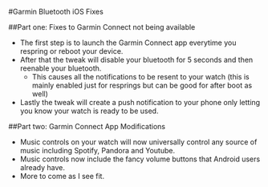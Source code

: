#Garmin Bluetooth iOS Fixes

##Part one: Fixes to Garmin Connect not being available
- The first step is to launch the Garmin Connect app everytime you respring or reboot your device.
- After that the tweak will disable your bluetooth for 5 seconds and then reenable your bluetooth.
  - This causes all the notifications to be resent to your watch (this is mainly enabled just for resprings but can be good for after boot as well)
- Lastly the tweak will create a push notification to your phone only letting you know your watch is ready to be used.

##Part two: Garmin Connect App Modifications
- Music controls on your watch will now universally control any source of music including Spotify, Pandora and Youtube.
- Music controls now include the fancy volume buttons that Android users already have.
- More to come as I see fit.
